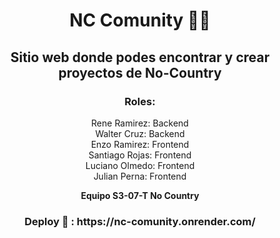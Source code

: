 <h1 align="center">NC Comunity 👨‍💻</h1>

<h2 align="center"> Sitio web donde podes encontrar y crear proyectos de No-Country</h2>

<h3 align="center">Roles:</h3>
<p align="center">
  Rene Ramirez: Backend
  <br>
  Walter Cruz: Backend
  <br>
  Enzo Ramirez: Frontend
  <br>
  Santiago Rojas: Frontend
  <br>
  Luciano Olmedo: Frontend
  <br> 
  Julian Perna: Frontend
</p>
<p align="center"> <b>Equipo S3-07-T No Country </b> </p>

<h3 align="center">Deploy 🚀 : https://nc-comunity.onrender.com/</h3>
